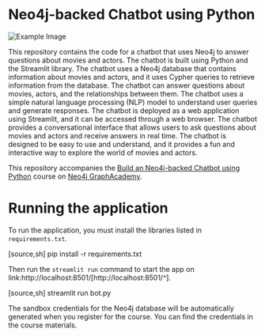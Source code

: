 # Neo4j-backed Chatbot using Python
![Example Image](llm-chatbot-python\demo_videos\chatbot_screenshot.png)

This repository contains the code for a chatbot that uses Neo4j to answer questions about movies and actors. The chatbot is built using Python and the Streamlit library. The chatbot uses a Neo4j database that contains information about movies and actors, and it uses Cypher queries to retrieve information from the database. The chatbot can answer questions about movies, actors, and the relationships between them. The chatbot uses a simple natural language processing (NLP) model to understand user queries and generate responses. The chatbot is deployed as a web application using Streamlit, and it can be accessed through a web browser. The chatbot provides a conversational interface that allows users to ask questions about movies and actors and receive answers in real time. The chatbot is designed to be easy to use and understand, and it provides a fun and interactive way to explore the world of movies and actors.

This repository accompanies the [Build an Neo4j-backed Chatbot using Python](https://graphacademy.neo4j.com/courses/llm-chatbot-python/?ref=github) course on [Neo4j GraphAcademy](https://graphacademy.neo4j.com/?ref=github).

# Running the application

To run the application, you must install the libraries listed in `requirements.txt`.

[source,sh]
pip install -r requirements.txt

Then run the `streamlit run` command to start the app on link:http://localhost:8501/[http://localhost:8501/^].

[source,sh]
streamlit run bot.py

The sandbox credentials for the Neo4j database will be automatically generated when you register for the course. You can find the credentials in the course materials.